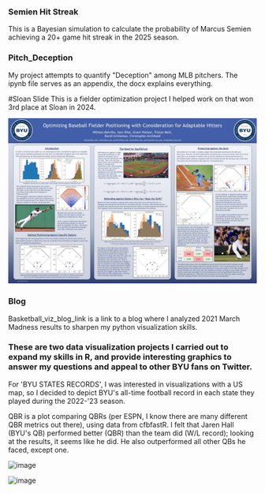 ### Semien Hit Streak
This is a Bayesian simulation to calculate the probability of Marcus Semien achieving a 20+ game hit streak in the 2025 season.

### Pitch_Deception
My project attempts to quantify "Deception" among MLB pitchers. 
The ipynb file serves as an appendix, the docx explains everything.

#Sloan Slide
This is a fielder optimization project I helped work on that won 3rd place at Sloan in 2024.

![Sloan Slide](./Sloan_Slide.jpg)


### Blog
Basketball_viz_blog_link is a link to a blog where I analyzed 2021 March Madness results to sharpen my python visualization skills.

### These are two data visualization projects I carried out to expand my skills in R, and provide interesting graphics to answer my questions and appeal to other BYU fans on Twitter.


For 'BYU STATES RECORDS', I was interested in visualizations with a US map, so I decided to depict BYU's all-time football record in each state they played during the 2022-'23 season.

QBR is a plot comparing QBRs (per ESPN, I know there are many different QBR metrics out there), using data from cfbfastR. 
I felt that Jaren Hall (BYU's QB) performed better (QBR) than the team did (W/L record); looking at the results, it seems like he did. 
He also outperformed all other QBs he faced, except one.

![image](https://github.com/grantnielson/Sports-Projects/assets/100327838/844898e2-3381-4636-b267-fc536c10e786)

![image](https://github.com/grantnielson/Sports-Projects/assets/100327838/26543f3f-45a4-41bc-aac9-30f5689f938b)

